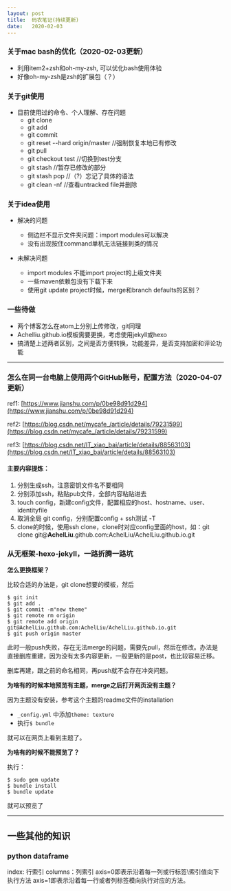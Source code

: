 ```yaml
---
layout: post
title:  码农笔记(持续更新)
date:   2020-02-03
---
```


### 关于mac bash的优化（2020-02-03更新）

- 利用item2+zsh和oh-my-zsh, 可以优化bash使用体验
- 好像oh-my-zsh是zsh的扩展包（？）

### 关于git使用

- 目前使用过的命令、个人理解、存在问题
  - git clone
  - git add
  - git commit
  - git reset --hard origin/master  //强制恢复本地已有修改
  - git pull
  - git checkout test //切换到test分支
  - git stash //暂存已修改的部分
  - git stash pop //（?）忘记了具体的语法
  - git clean -nf //查看untracked file并删除


### 关于idea使用

- 解决的问题
  - 侧边栏不显示文件夹问题：import modules可以解决
  - 没有出现按住command单机无法链接到类的情况


- 未解决问题
  - import modules 不能import project的上级文件夹
  - 一些maven依赖包没有下载下来
  - 使用git update project时候，merge和branch defaults的区别？


### 一些待做

- 两个博客怎么在atom上分别上传修改，git同理
- Achelliu.github.io模板需要更换，考虑使用jekyll或hexo
- 搞清楚上述两者区别，之间是否方便转换，功能差异，是否支持加密和评论功能


---

### 怎么在同一台电脑上使用两个GitHub账号，配置方法（2020-04-07更新）
ref1: [https://www.jianshu.com/p/0be98d91d294](https://www.jianshu.com/p/0be98d91d294)

ref2: [https://blog.csdn.net/mycafe_/article/details/79231599](https://blog.csdn.net/mycafe_/article/details/79231599)

ref3: [https://blog.csdn.net/IT_xiao_bai/article/details/88563103](https://blog.csdn.net/IT_xiao_bai/article/details/88563103)

#### 主要内容提炼：
1. 分别生成ssh，注意密钥文件名不要相同
2. 分别添加ssh，粘贴pub文件，全部内容粘贴进去
3. touch config，新建config文件，配置相应的host、hostname、user、identityfile
4. 取消全局 git config，分别配置config + ssh测试 -T
5. clone的时候，使用ssh clone，clone时对应config里面的host，如：git clone git@**AchelLiu**.github.com:AchelLiu/AchelLiu.github.io.git

### 从无框架-hexo-jekyll，一路折腾一路坑

**怎么更换框架？**

比较合适的办法是，git clone想要的模板，然后

```
$ git init
$ git add .
$ git commit -m"new theme"
$ git remote rm origin
$ git remote add origin git@AchelLiu.github.com:AchelLiu/AchelLiu.github.io.git
$ git push origin master
```
此时一般push失败，存在无法merge的问题，需要先pull，然后在修改。办法是直接删库重建，因为没有太多内容更新，一般更新的是post，也比较容易迁移。

删库再建，跟之前的命名相同，再push就不会存在冲突问题。

**为啥有的时候本地预览有主题，merge之后打开网页没有主题？**

因为主题没有安装，参考这个主题的readme文件的installation
- ```_config.yml``` 中添加```theme: texture```
- 执行```$ bundle```

就可以在网页上看到主题了。


**为啥有的时候不能预览了？**

执行：
```
$ sudo gem update
$ bundle install
$ bundle update
```
就可以预览了

---
## 一些其他的知识
### python dataframe
index: 行索引
columns：列索引
axis=0即表示沿着每一列或行标签\索引值向下执行方法
axis=1即表示沿着每一行或者列标签模向执行对应的方法。
